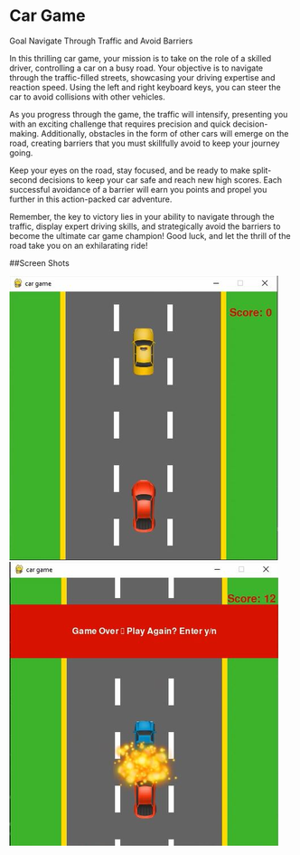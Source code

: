 # Car Game

Goal
Navigate Through Traffic and Avoid Barriers

In this thrilling car game, your mission is to take on the role of a skilled driver, controlling a car on a busy road. Your objective is to navigate through the traffic-filled streets, showcasing your driving expertise and reaction speed. Using the left and right keyboard keys, you can steer the car to avoid collisions with other vehicles.

As you progress through the game, the traffic will intensify, presenting you with an exciting challenge that requires precision and quick decision-making. Additionally, obstacles in the form of other cars will emerge on the road, creating barriers that you must skillfully avoid to keep your journey going.

Keep your eyes on the road, stay focused, and be ready to make split-second decisions to keep your car safe and reach new high scores. Each successful avoidance of a barrier will earn you points and propel you further in this action-packed car adventure.

Remember, the key to victory lies in your ability to navigate through the traffic, display expert driving skills, and strategically avoid the barriers to become the ultimate car game champion! Good luck, and let the thrill of the road take you on an exhilarating ride!

##Screen Shots

![Play Screen](https://raw.githubusercontent.com/wajihaansari123/MyCarGAME/main/101.JPG)
![Crash Screen](https://raw.githubusercontent.com/wajihaansari123/MyCarGAME/main/102.JPG)
